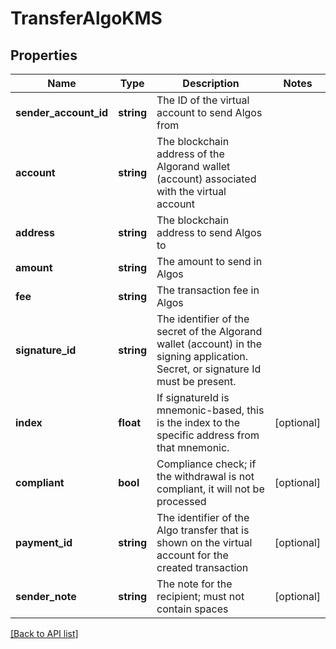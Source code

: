 # TransferAlgoKMS

## Properties

Name | Type | Description | Notes
------------ | ------------- | ------------- | -------------
**sender_account_id** | **string** | The ID of the virtual account to send Algos from |
**account** | **string** | The blockchain address of the Algorand wallet (account) associated with the virtual account |
**address** | **string** | The blockchain address to send Algos to |
**amount** | **string** | The amount to send in Algos |
**fee** | **string** | The transaction fee in Algos |
**signature_id** | **string** | The identifier of the secret of the Algorand wallet (account) in the signing application. Secret, or signature Id must be present. |
**index** | **float** | If signatureId is mnemonic-based, this is the index to the specific address from that mnemonic. | [optional]
**compliant** | **bool** | Compliance check; if the withdrawal is not compliant, it will not be processed | [optional]
**payment_id** | **string** | The identifier of the Algo transfer that is shown on the virtual account for the created transaction | [optional]
**sender_note** | **string** | The note for the recipient; must not contain spaces | [optional]

[[Back to API list]](../../README.md#api-endpoints)
